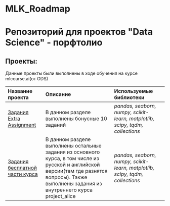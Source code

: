 # MLK_Roadmap
# Репозиторий для проектов "Data Science" - порфтолио

## Проекты:

Данные проекты были выполнены в ходе обучения на курсе mlcourse.ai(от ODS)

| Название проекта | Описание | Используемые библиотеки | 
| :---------------------- | :---------------------- | :---------------------- |
| [Задания Extra Assignment](https://github.com/nmalkam/ODS-mlcourse.ai/tree/Ton/Extra%20Assignment) | В данном разделе выполнены бонусные 10 заданий| *pandas, seaborn, numpy, scikit-learn, matplotlib, scipy, tqdm, collections* |
| [Задания бесплатной части курса](https://github.com/nmalkam/ODS-mlcourse.ai/) | В данном разделе выполнены остальные задания из основного курса, в том числе из русской и английской версии(там где разнятся вопросы). Также выполнены задания из внутреннего курса project_alice| *pandas, seaborn, numpy, scikit-learn, matplotlib, scipy, tqdm, collections* |
